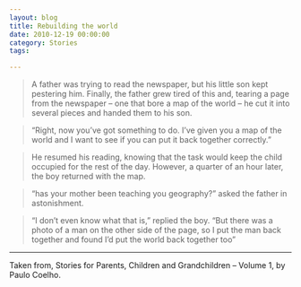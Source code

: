 ```yaml
---
layout: blog
title: Rebuilding the world
date: 2010-12-19 00:00:00
category: Stories
tags:

---
```


> A father was trying to read the newspaper, but his little son kept pestering him. Finally, the father grew tired of this and, tearing a page from the newspaper – one that bore a map of the world – he cut it into several pieces and handed them to his son.

> “Right, now you’ve got something to do. I’ve given you a map of the world and I want to see if you can put it back together correctly.”

> He resumed his reading, knowing that the task would keep the child occupied for the rest of the day. However, a quarter of an hour later, the boy returned with the map.

> “has your mother been teaching you geography?” asked the father in astonishment.

> “I don’t even know what that is,” replied the boy. “But there was a photo of a man on the other side of the page, so I put the man back together and found I’d put the world back together too”

***

Taken from, Stories for Parents, Children and Grandchildren – Volume 1, by Paulo Coelho.
